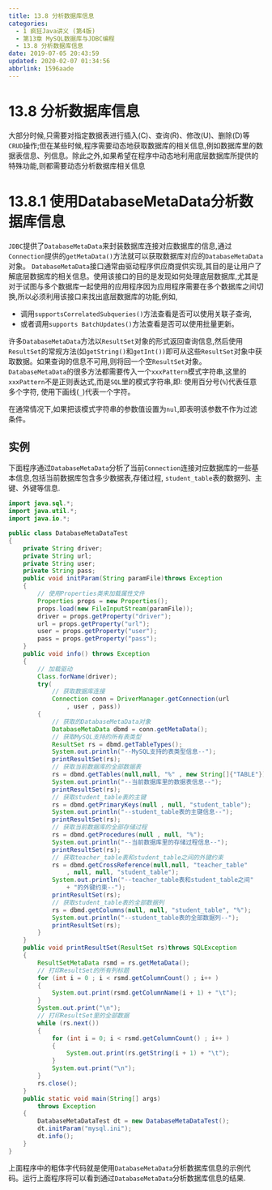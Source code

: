 ```yaml
---
title: 13.8 分析数据库信息
categories: 
  - 1 疯狂Java讲义 (第4版)
  - 第13章 MySQL数据库与JDBC编程
  - 13.8 分析数据库信息
date: 2019-07-05 20:43:59
updated: 2020-02-07 01:34:56
abbrlink: 1596aade
---
```

# 13.8 分析数据库信息 #
大部分时候,只需要对指定数据表进行插入(C)、查询(R)、修改(U)、删除(D)等`CRUD`操作;但在某些时候,程序需要动态地获取数据库的相关信息,例如数据库里的数据表信息、列信息。除此之外,如果希望在程序中动态地利用底层数据库所提供的特殊功能,则都需要动态分析数据库相关信息
# 13.8.1 使用DatabaseMetaData分析数据库信息 #
`JDBC`提供了`DatabaseMetaData`来封装数据库连接对应数据库的信息,通过`Connection`提供的`getMetaData()`方法就可以获取数据库对应的`DatabaseMetaData`对象。
`DatabaseMetaData`接口通常由驱动程序供应商提供实现,其目的是让用户了解底层数据库的相关信息。使用该接口的目的是发现如何处理底层数据库,尤其是对于试图与多个数据库一起使用的应用程序因为应用程序需要在多个数据库之间切换,所以必须利用该接口来找出底层数据库的功能,例如,
- 调用`supportsCorrelatedSubqueries()`方法查看是否可以使用关联子查询,
- 或者调用`supports BatchUpdates()`方法查看是否可以使用批量更新。

许多`DatabaseMetaData`方法以`ResultSet`对象的形式返回查询信息,然后使用`ResultSet`的常规方法(如`getString()`和`getInt())`即可从这些`ResultSet`对象中获取数据。如果查询的信息不可用,则将回一个空`ResultSet`对象。
`DatabaseMetaData`的很多方法都需要传入一个`xxxPattern`模式字符串,这里的`xxxPattern`不是正则表达式,而是`SQL`里的模式字符串,即:
使用百分号(`%`)代表任意多个字符,
使用下画线(`_`)代表一个字符。

在通常情况下,如果把该模式字符串的参数值设置为`nul`,即表明该参数不作为过滤条件。
## 实例 ##
下面程序通过`DatabaseMetaData`分析了当前`Connection`连接对应数据库的一些基本信息,包括当前数据库包含多少数据表,存储过程, `student_table`表的数据列、主键、外键等信息.
```java
import java.sql.*;
import java.util.*;
import java.io.*;

public class DatabaseMetaDataTest
{
    private String driver;
    private String url;
    private String user;
    private String pass;
    public void initParam(String paramFile)throws Exception
    {
        // 使用Properties类来加载属性文件
        Properties props = new Properties();
        props.load(new FileInputStream(paramFile));
        driver = props.getProperty("driver");
        url = props.getProperty("url");
        user = props.getProperty("user");
        pass = props.getProperty("pass");
    }
    public void info() throws Exception
    {
        // 加载驱动
        Class.forName(driver);
        try(
            // 获取数据库连接
            Connection conn = DriverManager.getConnection(url
                , user , pass))
        {
            // 获取的DatabaseMetaData对象
            DatabaseMetaData dbmd = conn.getMetaData();
            // 获取MySQL支持的所有表类型
            ResultSet rs = dbmd.getTableTypes();
            System.out.println("--MySQL支持的表类型信息--");
            printResultSet(rs);
            // 获取当前数据库的全部数据表
            rs = dbmd.getTables(null,null, "%" , new String[]{"TABLE"});
            System.out.println("--当前数据库里的数据表信息--");
            printResultSet(rs);
            // 获取student_table表的主键
            rs = dbmd.getPrimaryKeys(null , null, "student_table");
            System.out.println("--student_table表的主键信息--");
            printResultSet(rs);
            // 获取当前数据库的全部存储过程
            rs = dbmd.getProcedures(null , null, "%");
            System.out.println("--当前数据库里的存储过程信息--");
            printResultSet(rs);
            // 获取teacher_table表和student_table之间的外键约束
            rs = dbmd.getCrossReference(null,null, "teacher_table"
                , null, null, "student_table");
            System.out.println("--teacher_table表和student_table之间"
                + "的外键约束--");
            printResultSet(rs);
            // 获取student_table表的全部数据列
            rs = dbmd.getColumns(null, null, "student_table", "%");
            System.out.println("--student_table表的全部数据列--");
            printResultSet(rs);
        }
    }
    public void printResultSet(ResultSet rs)throws SQLException
    {
        ResultSetMetaData rsmd = rs.getMetaData();
        // 打印ResultSet的所有列标题
        for (int i = 0 ; i < rsmd.getColumnCount() ; i++ )
        {
            System.out.print(rsmd.getColumnName(i + 1) + "\t");
        }
        System.out.print("\n");
        // 打印ResultSet里的全部数据
        while (rs.next())
        {
            for (int i = 0; i < rsmd.getColumnCount() ; i++ )
            {
                System.out.print(rs.getString(i + 1) + "\t");
            }
            System.out.print("\n");
        }
        rs.close();
    }
    public static void main(String[] args)
        throws Exception
    {
        DatabaseMetaDataTest dt = new DatabaseMetaDataTest();
        dt.initParam("mysql.ini");
        dt.info();
    }
}
```
上面程序中的粗体字代码就是使用`DatabaseMetaData`分析数据库信息的示例代码。运行上面程序将可以看到通过`DatabaseMetaData`分析数据库信息的结果.

